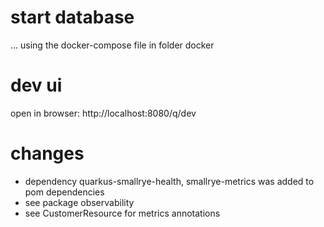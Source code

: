 # start database
... using the docker-compose file in folder docker

# dev ui
open in browser: http://localhost:8080/q/dev

# changes
* dependency quarkus-smallrye-health, smallrye-metrics was added to pom dependencies
* see package observability
* see CustomerResource for metrics annotations